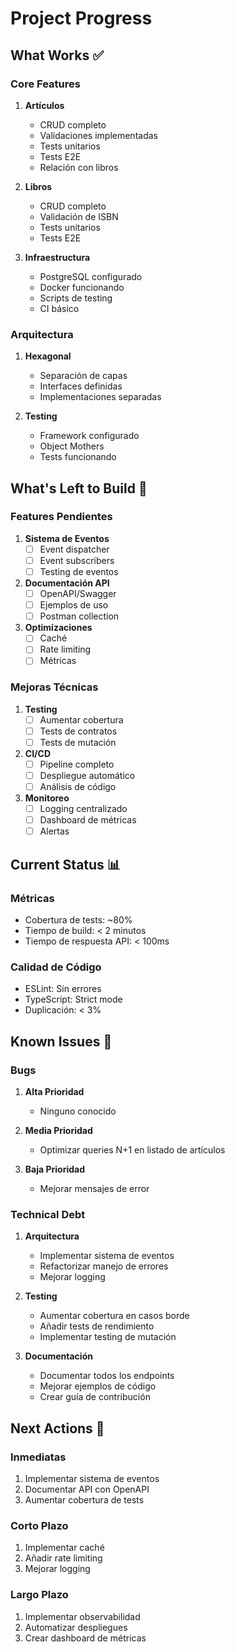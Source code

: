 # Project Progress

## What Works ✅

### Core Features
1. **Artículos**
   - CRUD completo
   - Validaciones implementadas
   - Tests unitarios
   - Tests E2E
   - Relación con libros

2. **Libros**
   - CRUD completo
   - Validación de ISBN
   - Tests unitarios
   - Tests E2E

3. **Infraestructura**
   - PostgreSQL configurado
   - Docker funcionando
   - Scripts de testing
   - CI básico

### Arquitectura
1. **Hexagonal**
   - Separación de capas
   - Interfaces definidas
   - Implementaciones separadas

2. **Testing**
   - Framework configurado
   - Object Mothers
   - Tests funcionando

## What's Left to Build 🚧

### Features Pendientes
1. **Sistema de Eventos**
   - [ ] Event dispatcher
   - [ ] Event subscribers
   - [ ] Testing de eventos

2. **Documentación API**
   - [ ] OpenAPI/Swagger
   - [ ] Ejemplos de uso
   - [ ] Postman collection

3. **Optimizaciones**
   - [ ] Caché
   - [ ] Rate limiting
   - [ ] Métricas

### Mejoras Técnicas
1. **Testing**
   - [ ] Aumentar cobertura
   - [ ] Tests de contratos
   - [ ] Tests de mutación

2. **CI/CD**
   - [ ] Pipeline completo
   - [ ] Despliegue automático
   - [ ] Análisis de código

3. **Monitoreo**
   - [ ] Logging centralizado
   - [ ] Dashboard de métricas
   - [ ] Alertas

## Current Status 📊

### Métricas
- Cobertura de tests: ~80%
- Tiempo de build: < 2 minutos
- Tiempo de respuesta API: < 100ms

### Calidad de Código
- ESLint: Sin errores
- TypeScript: Strict mode
- Duplicación: < 3%

## Known Issues 🐛

### Bugs
1. **Alta Prioridad**
   - Ninguno conocido

2. **Media Prioridad**
   - Optimizar queries N+1 en listado de artículos

3. **Baja Prioridad**
   - Mejorar mensajes de error

### Technical Debt
1. **Arquitectura**
   - Implementar sistema de eventos
   - Refactorizar manejo de errores
   - Mejorar logging

2. **Testing**
   - Aumentar cobertura en casos borde
   - Añadir tests de rendimiento
   - Implementar testing de mutación

3. **Documentación**
   - Documentar todos los endpoints
   - Mejorar ejemplos de código
   - Crear guía de contribución

## Next Actions 📝

### Inmediatas
1. Implementar sistema de eventos
2. Documentar API con OpenAPI
3. Aumentar cobertura de tests

### Corto Plazo
1. Implementar caché
2. Añadir rate limiting
3. Mejorar logging

### Largo Plazo
1. Implementar observabilidad
2. Automatizar despliegues
3. Crear dashboard de métricas
